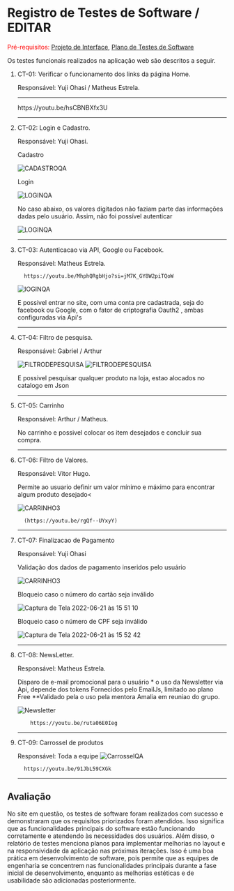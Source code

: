 # Registro de Testes de Software / EDITAR

<span style="color:red">Pré-requisitos: <a href="https://github.com/ICEI-PUC-Minas-PMV-ADS/ads-e1-exemplo-vida-de-estudante/tree/main/documentos/04-Projeto%20de%20Interface.md"> Projeto de Interface</a></span>, <a href="https://github.com/ICEI-PUC-Minas-PMV-ADS/ads-e1-exemplo-vida-de-estudante/tree/main/documentos/08-Plano%20de%20Testes%20de%20Software.md"> Plano de Testes de Software</a>

Os testes funcionais realizados na aplicação web são descritos a seguir.

<ol>
  <li> CT-01: Verificar o funcionamento dos links da página Home.

  Responsável: Yuji Ohasi / Matheus Estrela.
  
  <hr>
  https://youtu.be/hsCBNBXfx3U

  </li>
  <hr>
  
  <li> CT-02: Login e Cadastro.

  Responsável: Yuji Ohasi.
    
  <p>Cadastro</p>
    

![CADASTROQA](../documentos/imgs/CADASTROQA.png)

  <p>Login</p>
    
![LOGINQA](../documentos/imgs/LOGINQA.png)

  <p> No caso abaixo, os valores digitados não faziam parte das informações dadas pelo usuário. Assim, não foi possível autenticar</p>
    
![LOGINQA](../documentos/imgs/LOGINQAINVALIDO.png)

  </li>
  <hr>
  
  <li> CT-03: Autenticacao via API, Google ou Facebook.

Responsável: Matheus Estrela.

      https://youtu.be/MhphQRgbHjo?si=jM7K_GY8W2piTQoW

![lOGINQA](../documentos/imgs/CADASTROQA.png)

<p> E possivel entrar no site, com uma conta pre cadastrada, seja do facebook ou Google, com o fator de criptografia Oauth2 , ambas configuradas via Api's</p>

  </li>

  <hr>
  
  <li> CT-04: Filtro de pesquisa.

Responsável: Gabriel / Arthur


![FILTRODEPESQUISA](../documentos/imgs/PESQUISAQA.png)
![FILTRODEPESQUISA](../documentos/imgs/PESQUISAQA2.png)



<p> E possivel pesquisar qualquer produto na loja, estao alocados no catalogo em Json</p>

  </li>
  <hr>
  
  <li> CT-05: Carrinho
   
  Responsável: Arthur / Matheus. 
   
   <p>No carrinho e possivel colocar os item desejados e concluir sua compra.</p>
      


  </li>
  
    

    

  
  </li>
  <hr>
  
  <li> CT-06: Filtro de Valores.

  Responsável:  Vitor Hugo. 
  
   <p>Permite ao usuario definir um valor mínimo e máximo para encontrar algum produto desejado<</p>
  
 ![CARRINHO3](../documentos/imgs/VALORESQA.png)
  
      (https://youtu.be/rgQf--UYxyY)

  </li>
  <hr>
  
  <li> CT-07: Finalizacao de Pagamento

  Responsável: Yuji Ohasi 
    
  <p> Validação dos dados de pagamento inseridos pelo usuário </p>
  
![CARRINHO3](../documentos/imgs/VALIDACAOQA.png)

  <p> Bloqueio caso o número do cartão seja inválido </p>
  
![Captura de Tela 2022-06-21 às 15 51 10](../documentos/imgs/CARTAOQA.png)  

  <p> Bloqueio caso o número de CPF seja inválido </p>
  
  ![Captura de Tela 2022-06-21 às 15 52 42](../documentos/imgs/CPFQA.png)

  </li>
  <hr>
  
  <li> CT-08: NewsLetter.

  Responsável: Matheus Estrela. 
    
  <p> Disparo de e-mail promocional para o usuário * o uso da Newsletter via Api, depende dos tokens Fornecidos pelo EmailJs, limitado ao plano Free **Validado pela o uso pela mentora Amalia em reuniao do grupo. </p>
  
   ![Newsletter](../documentos/imgs/NewsLetterQA.png)

        https://youtu.be/ruta06E0Ieg

  </li>
  <hr>
  
  <li> CT-09: Carrossel de produtos

  Responsável: Toda a equipe
  ![CarrosselQA](../documentos/imgs/Carrossel.png)

      https://youtu.be/91JbL59CXGk

  <hr>
  
  </ol>
    

## Avaliação

No site em questão, os testes de software foram realizados com sucesso e demonstraram que os requisitos priorizados foram atendidos. Isso significa que as funcionalidades principais do software estão funcionando corretamente e atendendo às necessidades dos usuários.
Além disso, o relatório de testes menciona planos para implementar melhorias no layout e na responsividade da aplicação nas próximas iterações. Isso é uma boa prática em desenvolvimento de software, pois permite que as equipes de engenharia se concentrem nas funcionalidades principais durante a fase inicial de desenvolvimento, enquanto as melhorias estéticas e de usabilidade são adicionadas posteriormente.
